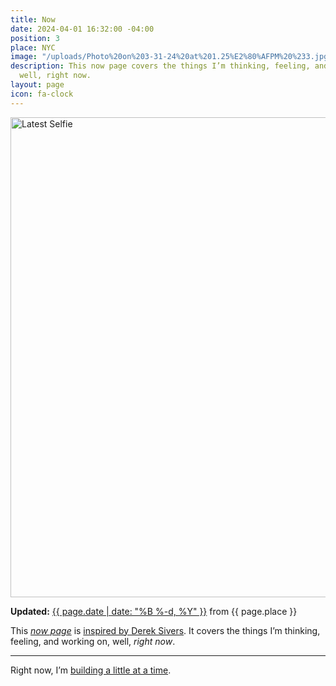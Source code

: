 ```yaml
---
title: Now
date: 2024-04-01 16:32:00 -04:00
position: 3
place: NYC
image: "/uploads/Photo%20on%203-31-24%20at%201.25%E2%80%AFPM%20%233.jpg"
description: This now page covers the things I’m thinking, feeling, and working on,
  well, right now.
layout: page
icon: fa-clock
---
```


<img src="{{ page.image }}" width="1024" height="768" alt="Latest Selfie">

**Updated:** [{{ page.date | date: "%B %-d, %Y" }}](https://github.com/mattbischoff/website/com/commits/gh-pages/now.markdown) from {{ page.place }}

This *[now page](https://nownownow.com/about)* is [inspired by Derek Sivers](https://sivers.org/nowff). It covers the things I’m thinking, feeling, and working on, well, *right now*.

---

Right now, I’m [building a little at a time](/under-construction).